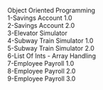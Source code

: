 Object Oriented Programming<br>
1-Savings Account 1.0<br>
2-Savings Account 2.0<br>
3-Elevator Simulator<br>
4-Subway Train Simulator 1.0<br>
5-Subway Train Simulator 2.0<br>
6-List Of Ints - Array Handling<br>
7-Employee Payroll 1.0<br>
8-Employee Payroll 2.0<br>
9-Employee Payroll 3.0<br>
